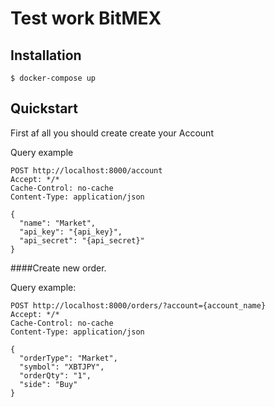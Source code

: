 # Test work BitMEX 
## Installation

    $ docker-compose up

## Quickstart
First af all you should create create your Account 

Query example

    POST http://localhost:8000/account
    Accept: */*
    Cache-Control: no-cache
    Content-Type: application/json
    
    {
      "name": "Market",
      "api_key": "{api_key}",
      "api_secret": "{api_secret}"
    }    
     
####Create new order.

Query example:
    
    POST http://localhost:8000/orders/?account={account_name}
    Accept: */*
    Cache-Control: no-cache
    Content-Type: application/json

    {
      "orderType": "Market",
      "symbol": "XBTJPY",
      "orderQty": "1",
      "side": "Buy"
    }
